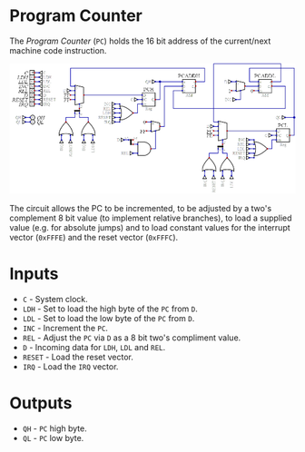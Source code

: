 # Program Counter

The *Program Counter* (`PC`) holds the 16 bit address of the current/next machine code instruction.

![Program Counter](pc.png)

The circuit allows the PC to be incremented, to be adjusted by a two's complement 8 bit value (to implement relative branches), to load a supplied value (e.g. for absolute jumps) and to load constant values for the interrupt vector (`0xFFFE`) and the reset vector (`0xFFFC`).

# Inputs

* `C` - System clock.
* `LDH` - Set to load the high byte of the `PC` from `D`.
* `LDL` - Set to load the low byte of the `PC` from `D`.
* `INC` - Increment the `PC`.
* `REL` - Adjust the `PC` via `D` as a 8 bit two's compliment value.
* `D` - Incoming data for `LDH`, `LDL` and `REL`.
* `RESET` - Load the reset vector.
* `IRQ` - Load the `IRQ` vector.

# Outputs

* `QH` - `PC` high byte.
* `QL` - `PC` low byte.



